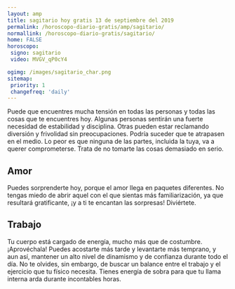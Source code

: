 ```yaml
---
layout: amp
title: sagitario hoy gratis 13 de septiembre del 2019 
permalink: /horoscopo-diario-gratis/amp/sagitario/
normallink: /horoscopo-diario-gratis/sagitario/
home: FALSE
horoscopo:
 signo: sagitario
 video: MVGV_qP0cY4

ogimg: /images/sagitario_char.png
sitemap:
 priority: 1
 changefreq: 'daily'
---
```



Puede que encuentres mucha tensión en todas las personas y todas las cosas que te encuentres hoy. Algunas personas sentirán una fuerte necesidad de estabilidad y disciplina. Otras pueden estar reclamando diversión y frivolidad sin preocupaciones. Podría suceder que te atrapasen en el medio. Lo peor es que ninguna de las partes, incluida la tuya, va a querer comprometerse. Trata de no tomarte las cosas demasiado en serio.

## Amor

Puedes sorprenderte hoy, porque el amor llega en paquetes diferentes. No tengas miedo de abrir aquel con el que sientas más familiarización, ya que resultará gratificante, ¡y a ti te encantan las sorpresas! Diviértete.

## Trabajo

Tu cuerpo está cargado de energía, mucho más que de costumbre. ¡Aprovéchala! Puedes acostarte más tarde y levantarte más temprano, y aun así, mantener un alto nivel de dinamismo y de confianza durante todo el día. No te olvides, sin embargo, de buscar un balance entre el trabajo y el ejercicio que tu físico necesita. Tienes energía de sobra para que tu llama interna arda durante incontables horas.
